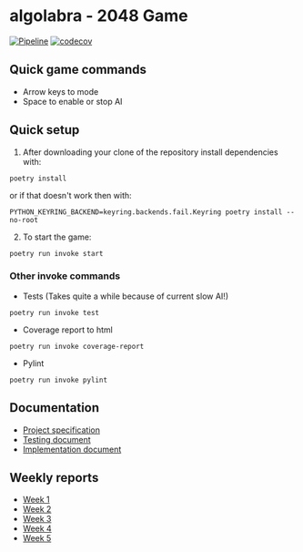 # algolabra - 2048 Game
[![Pipeline](https://github.com/Eoyie/algolabra/actions/workflows/pipeline.yml/badge.svg)](https://github.com/Eoyie/algolabra/actions/workflows/pipeline.yml)
[![codecov](https://codecov.io/gh/Eoyie/algolabra/graph/badge.svg?token=8VRGDBTIUH)](https://codecov.io/gh/Eoyie/algolabra)

## Quick game commands
- Arrow keys to mode
- Space to enable or stop AI

## Quick setup
1. After downloading your clone of the repository install dependencies with:

```
poetry install
```
or if that doesn't work then with:
```
PYTHON_KEYRING_BACKEND=keyring.backends.fail.Keyring poetry install --no-root
```

2. To start the game:
```
poetry run invoke start
```

### Other invoke commands

- Tests (Takes quite a while because of current slow AI!)
```
poetry run invoke test
```
- Coverage report to html
```
poetry run invoke coverage-report
```
- Pylint
```
poetry run invoke pylint
```

## Documentation
- [Project specification](documentation/Project_specification.md)
- [Testing document](documentation/Testing_document.md)
- [Implementation document](documentation/Implementation_document.md)
  
  
## Weekly reports

- [Week 1](documentation/Weekly_report_1.md)
- [Week 2](documentation/Weekly_report_2.md)
- [Week 3](documentation/Weekly_report_3.md)
- [Week 4](documentation/Weekly_report_4.md)
- [Week 5](documentation/Weekly_report_5.md)

